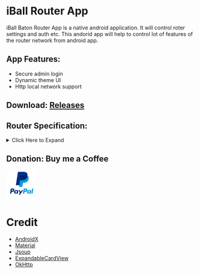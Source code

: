 # iBall Router App
iBall Baton Router App is a native android application. It will control roter settings and auth etc. This andorid app will help to control lot of features of the router network from android app.

## App Features:
- Secure admin login
- Dynamic theme UI
- Http local network support

## Download: [Releases](https://github.com/ShanuDey/iBall-Router-App/releases)

## Router Specification:  
<details>
  <summary> Click Here to Expand </summary>
 
#### General
-   Ports -
    WAN :  1 - 10/100M Auto-Negotiation RJ45 port,
    LAN :  4 -10/100M Auto-Negotiation RJ45 ports supporting Auto MDI/MDIX
-   Standards - IEEE 802.3, 802.3u, 802.11b, 802.11g & 802.11n
-   Protocols - TCP/IP, PPPoE, DHCP, ICMP, NAT, SMTP
-   Buttons - Reset
-   LEDs - PWR, SYS, WLAN, LAN (1-4), WAN
#### Wireless
-   Frequency Band - 2.4~2.4835GHz
-   Wireless Security -
    WEP :  64/128/152 bit
    WPA/WPA2 : WPA-PSK/WPA2-PSK (TKIP/AES)
-   Data Transmission Rate -
    802.11n(draft 2.0)
    135/121.5/108/81/54/40.5/27/13.5Mbps
    130/117/104/78/52/39/26/13Mbps
    65/58.5/52/39/26/19.5/13/6.5Mbps(adaptive)
    802.11g
    54/48/36/24/18/12/9/6M(adaptive)
    802.11b
    11/5.5/2/1M(adaptive)
-   Receiver Sensitivity -
    130M: -68dBm@10% PER
    108M: -68dBm@10% PER;
    54M: -68dBm@10% PER
    11M: -85dBm@8% PER;
    6M: -88dBm@10% PER
    1M: -90dBm@8% PER
-   Antenna -  Antenna Type :  5 dBi Omni Directional
-   MAX RF Power - 20dBm
#### Power Adapter
-   Power Adapter - 9V DC, 0.6A
#### Working Environment
-   Operating Teperature - 0°~40° (32°~104°)
-   Storage Temperature - -40°~70°(-40°~158°)
-   Storage Humidity - 5% - 90% RH, Non-condensing
#### Safety & Emission
-   Safety & Emission - CE, FCC
</details>

## Donation: Buy me a Coffee
[<img src="https://raw.githubusercontent.com/ShanuDey/Android_TorchLight/master/asset/paypal.png" alt="" height="80">](https://www.paypal.me/ShanuDey)     

# Credit
- [AndroidX](https://developer.android.com/jetpack/androidx/)
- [Material](https://material.io/)
- [Jsoup](https://jsoup.org/)
- [ExpandableCardView](https://github.com/Stjinchan/ExpandableCardView)
- [OkHttp](https://square.github.io/okhttp/)
